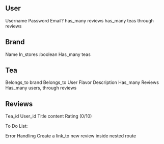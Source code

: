 User
----
Username
Password
Email?
has_many reviews
has_many teas through reviews


Brand
----
Name
In_stores :boolean
Has_many teas


Tea
----
Belongs_to brand
Belongs_to User
Flavor
Description
Has_many Reviews
Has_many users, through reviews







Reviews
----
Tea_id
User_id
Title
content
Rating (0/10)



To Do List:

Error Handling
Create a link_to new review inside nested route
